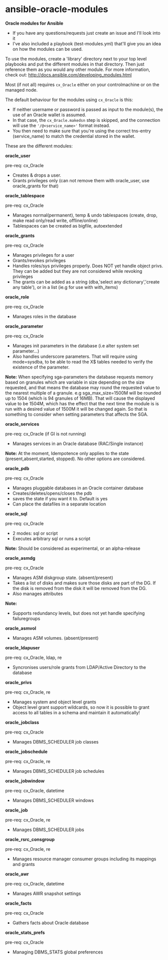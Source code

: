 # ansible-oracle-modules
**Oracle modules for Ansible**

- If you have any questions/requests just create an issue and I'll look into it
- I've also included a playbook (test-modules.yml) that'll give you an idea on how the modules can be used.

To use the modules, create a 'library' directory next to your top level playbooks and put the different modules in that directory. Then just reference them as you would any other module.
For more information, check out: http://docs.ansible.com/developing_modules.html


Most (if not all) requires `cx_Oracle` either on your controlmachine or on the managed node.

The default behaviour for the modules using `cx_Oracle` is this:

- If neither username or password is passed as input to the module(s), the use of an Oracle wallet is assumed.
- In that case, the `cx_Oracle.makedsn` step is skipped, and the connection will use the `'/@<service_name>'` format instead.
- You then need to make sure that you're using the correct tns-entry (service_name) to match the credential stored in the wallet.


These are the different modules:

**oracle_user**

pre-req: cx_Oracle

 - Creates & drops a user.
 - Grants privileges only (can not remove them with oracle_user, use oracle_grants for that)

**oracle_tablespace**

pre-req: cx_Oracle

 - Manages normal(permanent), temp & undo tablespaces (create, drop, make read only/read write, offline/online)
 - Tablespaces can be created as bigfile, autoextended


**oracle_grants**

pre-req: cx_Oracle

 - Manages privileges for a user
 - Grants/revokes privileges
 - Handles roles/sys privileges properly. Does NOT yet handle object privs. They can be added but they are not considered while revoking privileges
 - The grants can be added as a string (dba,'select any dictionary','create any table'), or in a list (ie.g for use with with_items)

**oracle_role**

pre-req: cx_Oracle

 - Manages roles in the database

**oracle_parameter**

pre-req: cx_Oracle

 - Manages init parameters in the database (i.e alter system set parameter...)
 - Also handles underscore parameters. That will require using mode=sysdba, to be able to read the X$ tables needed to verify the existence of the parameter.

**Note:**
 When specifying sga-parameters the database requests memory based on granules which are variable in size depending on the size requested,
 and that means the database may round the requested value to the nearest multiple of a granule.
 e.g sga_max_size=1500M will be rounded up to 1504 (which is 94 granules of 16MB). That will cause the displayed value to be 1504M, which has
 the effect that the next time the module is is run with a desired value of 1500M it will be changed again.
 So that is something to consider when setting parameters that affects the SGA.

 **oracle_services**

pre-req: cx_Oracle (if GI is not running)

  - Manages services in an Oracle database (RAC/Single instance)

**Note:**
At the moment, Idempotence only applies to the state (present,absent,started, stopped). No other options are considered.


**oracle_pdb**

pre-req: cx_Oracle

 - Manages pluggable databases in an Oracle container database
 - Creates/deletes/opens/closes the pdb
 - saves the state if you want it to. Default is yes
 - Can place the datafiles in a separate location


**oracle_sql**

pre-req: cx_Oracle

- 2 modes: sql or script
- Executes arbitrary sql or runs a script

**Note:**
Should be considered as experimental, or an alpha-release


**oracle_asmdg**

pre-req: cx_Oracle

- Manages ASM diskgroup state. (absent/present)
- Takes a list of disks and makes sure those disks are part of the DG.
If the disk is removed from the disk it will be removed from the DG.
- Also manages attributes

**Note:**
- Supports redundancy levels, but does not yet handle specifying failuregroups


**oracle_asmvol**

- Manages ASM volumes. (absent/present)

**oracle_ldapuser**

pre-req: cx_Oracle, ldap, re

- Syncronises users/role grants from LDAP/Active Directory to the database

**oracle_privs**

pre-req: cx_Oracle, re

- Manages system and object level grants
- Object level grant support wildcards, so now it is possible to grant access to all tables in a schema and maintain it automatically!

**oracle_jobclass**

pre-req: cx_Oracle

- Manages DBMS_SCHEDULER job classes

**oracle_jobschedule**

pre-req: cx_Oracle, re

- Manages DBMS_SCHEDULER job schedules

**oracle_jobwindow**

pre-req: cx_Oracle, datetime

- Manages DBMS_SCHEDULER windows

**oracle_job**

pre-req: cx_Oracle, re

- Manages DBMS_SCHEDULER jobs

**oracle_rsrc_consgroup**

pre-req: cx_Oracle, re

- Manages resource manager consumer groups including its mappings and grants

**oracle_awr**

pre-req: cx_Oracle, datetime

- Manages AWR snapshot settings

**oracle_facts**

pre-req: cx_Oracle

- Gathers facts about Oracle database

**oracle_stats_prefs**

pre-req: cx_Oracle

- Managing DBMS_STATS global preferences
